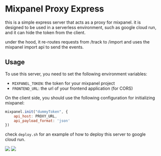 # Mixpanel Proxy Express
this is a simple express server that acts as a proxy for mixpanel. it is designed to be used in a serverless environment, such as google cloud run, and it can hide the token from the client.

under the hood, it re-routes requests from /track to /import and uses the mixpanel import api to send the events.

## Usage
To use this server, you need to set the following environment variables:
- `MIXPANEL_TOKEN`: the token for your mixpanel project
- `FRONTEND_URL`: the url of your frontend application (for CORS)

On the client side, you should use the following configuration for initializing mixpanel:
```javascript
mixpanel.init("dummyToken", {
	api_host: PROXY_URL,		
	api_payload_format: 'json'
})
```

check `deploy.sh` for an example of how to deploy this server to google cloud run.


<img src="https://aktunes.neocities.org/track.png">
<img src="https://aktunes.neocities.org/result.png">


